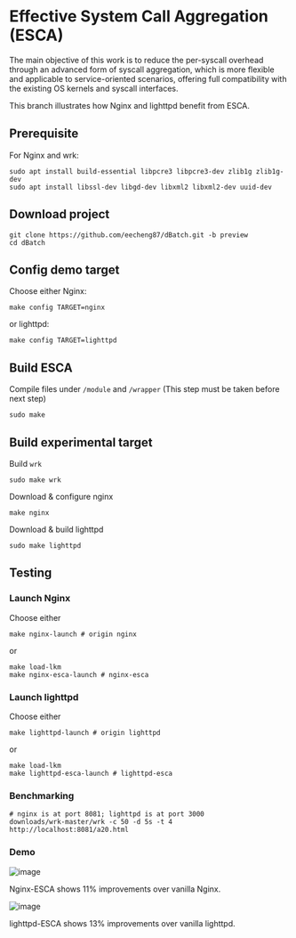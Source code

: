 # Effective System Call Aggregation (ESCA)

The main objective of this work is to reduce the per-syscall overhead through
an advanced form of syscall aggregation, which is more flexible and applicable
to service-oriented scenarios, offering full compatibility with the existing
OS kernels and syscall interfaces. 

This branch illustrates how Nginx and lighttpd benefit from ESCA.

## Prerequisite
For Nginx and wrk:
```shell
sudo apt install build-essential libpcre3 libpcre3-dev zlib1g zlib1g-dev
sudo apt install libssl-dev libgd-dev libxml2 libxml2-dev uuid-dev
```

## Download project
```shell
git clone https://github.com/eecheng87/dBatch.git -b preview
cd dBatch
```

## Config demo target
Choose either Nginx:
```shell
make config TARGET=nginx
```

or lighttpd:
```shell
make config TARGET=lighttpd
```

## Build ESCA
Compile files under `/module` and `/wrapper` (This step must be taken before next step)
```shell
sudo make
```

## Build experimental target
Build `wrk`
```shell
sudo make wrk
```

Download & configure nginx
```shell
make nginx
```

Download & build lighttpd
```shell
sudo make lighttpd
```

## Testing

### Launch Nginx
Choose either
```shell
make nginx-launch # origin nginx
```
or

```shell
make load-lkm
make nginx-esca-launch # nginx-esca
```

### Launch lighttpd
Choose either
```shell
make lighttpd-launch # origin lighttpd
```
or

```shell
make load-lkm
make lighttpd-esca-launch # lighttpd-esca
```

### Benchmarking
```
# nginx is at port 8081; lighttpd is at port 3000
downloads/wrk-master/wrk -c 50 -d 5s -t 4 http://localhost:8081/a20.html
```

### Demo
![image](https://github.com/eecheng87/dBatch/blob/preview/demo.gif)

Nginx-ESCA shows 11% improvements over vanilla Nginx.

![image](https://github.com/eecheng87/dBatch/blob/preview/light-demo.gif)

lighttpd-ESCA shows 13% improvements over vanilla lighttpd.

